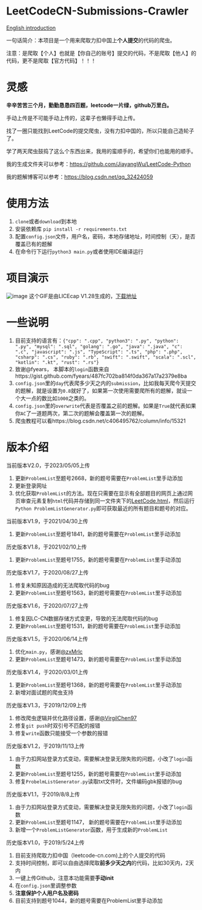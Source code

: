 # LeetCodeCN-Submissions-Crawler
[English introduction](https://github.com/JiayangWu/LeetCodeCN-Submissions-Crawler/blob/master/README-EN.md#leetcodecn-submissions-crawler)

一句话简介：本项目是一个用来爬取力扣中国上**个人提交**的代码的爬虫。

注意：是爬取【个人】也就是【你自己的账号】提交的代码，不是爬取【他人】的代码，更不是爬取【官方代码】！！！

# 灵感
**辛辛苦苦三个月，勤勤恳恳四百题，leetcode一片绿，github万里白。**

手动上传是不可能手动上传的，这辈子也懒得手动上传。

找了一圈只能找到LeetCode的提交爬虫，没有力扣中国的，所以只能自己造轮子了。

学了两天爬虫鼓捣了这么个东西出来，我用的蛮顺手的，希望你们也能用的顺手。

我的生成文件夹可以参考：https://github.com/JiayangWu/LeetCode-Python

我的题解博客可以参考：https://blog.csdn.net/qq_32424059

# 使用方法
1. `clone`或者`download`到本地
2. 安装依赖库 `pip install -r requirements.txt`
3. 配置`config.json`文件，用户名，密码，本地存储地址，时间控制（天），是否覆盖已有的题解
4. 在命令行下运行`python3 main.py`或者使用IDE编译运行

# 项目演示
![image](https://github.com/JiayangWu/LeetCodeCN-Submissions-Crawler/blob/master/demo.gif)
这个GIF是由LICEcap V1.28生成的，[下载地址](https://www.cockos.com/licecap/)

# 一些说明
1. 目前支持的语言有：`{"cpp": ".cpp", "python3": ".py", "python": ".py", "mysql": ".sql", "golang": ".go", "java": ".java",
                   "c": ".c", "javascript": ".js", "TypeScript": ".ts", "php": ".php", "csharp": ".cs", "ruby": ".rb", "swift": ".swift",
                   "scala": ".scl", "kotlin": ".kt", "rust": ".rs"}`
2. 致谢@fyears， 本脚本的`login`函数来自https://gist.github.com/fyears/487fc702ba814f0da367a17a2379e8ba
3. `config.json`里的`day`代表爬多少天之内的`submission`，比如我每天爬今天提交的题解，就是设置为`0.8`就好了，如果第一次使用需要爬所有的题解，就设一个大一点的数比如`1000`之类的。
4. `config.json`里的`overwrite`代表是否覆盖之前的题解。如果是`True`就代表如果你`AC`了一道题两次，第二次的题解会覆盖第一次的题解。
5. 爬虫教程可以看https://blog.csdn.net/c406495762/column/info/15321

# 版本介绍
当前版本V2.0，于2023/05/05上传
1. 更新`ProblemList`至题号2668，新的题号需要在`ProblemList`里手动添加
2. 更新登录网址
3. 优化获取`ProblemList`的方法。现在只需要在显示有全部题目的网页上通过网页审查元素复制`html`代码并存储到同一文件夹下的[LeetCode.html](https://github.com/JiayangWu/LeetCode-Crawler-Sample-HTML)，然后运行`Python ProblemListGenerator.py`即可获取最近的所有题目和题号的对应。

当前版本V1.9，于2021/04/30上传
1. 更新`ProblemList`至题号1841，新的题号需要在`ProblemList`里手动添加

历史版本V1.8，于2021/02/10上传
1. 更新`ProblemList`至题号1755，新的题号需要在`ProblemList`里手动添加

历史版本V1.7，于2020/08/27上传
1. 修复未知原因造成的无法爬取代码的bug
2. 更新`ProblemList`至题号1563，新的题号需要在`ProblemList`里手动添加

历史版本V1.6，于2020/07/27上传
1. 修复因LC-CN数据存储方式变更，导致的无法爬取代码的bug
2. 更新`ProblemList`至题号1531，新的题号需要在`ProblemList`里手动添加

历史版本V1.5，于2020/06/14上传
1. 优化`main.py`，感谢[@zxMrlc](https://github.com/zxmrlc)
2. 更新`ProblemList`至题号1473，新的题号需要在`ProblemList`里手动添加

历史版本V1.4，于2020/03/01上传
1. 更新`ProblemList`至题号1368，新的题号需要在`ProblemList`里手动添加
2. 新增对面试题的爬虫支持

历史版本V1.3，于2019/12/09上传
1. 修改爬虫逻辑并优化路径设置，感谢[@VirgilChen97](https://github.com/VirgilChen97)
3. 修复`git push`时双引号不匹配的报错
4. 修复`write`函数只能接受一个参数的报错

历史版本V1.2，于2019/11/13上传
1. 由于力扣网站登录方式变动，需要解决登录无限失败的问题，小改了`login`函数
2. 更新`ProblemList`至题号1255，新的题号需要在`ProblemList`里手动添加
3. 修复`ProbelmListGenerator.py`读取txt文件时，文件编码gbk报错的bug

历史版本V1.1，于2019/8/8上传
1. 由于力扣网站登录方式变动，需要解决登录无限失败的问题，小改了`login`函数
2. 更新`ProblemList`至题号1147， 新的题号需要在`ProblemList`里手动添加
3. 新增一个`ProblemListGenerator`函数，用于生成新的`ProblemList`

历史版本V1.0，于2019/5/24上传
1. 目前支持爬取力扣中国（leetcode-cn.com)上的个人提交的代码
2. 支持时间控制，即可以自由选择爬取**前多少天之内**的代码，比如30天内，2天内
3. 一键上传Github，注意本功能需要**手动init**
4. 在`config.json`里调整参数
5. **注意保护个人用户名及密码**
6. 目前支持到题号1044，新的题号需要在ProblemList里手动添加


